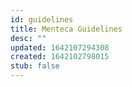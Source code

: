 ```yaml
---
id: guidelines
title: Menteca Guidelines
desc: ""
updated: 1642107294308
created: 1642102798015
stub: false
---
```

